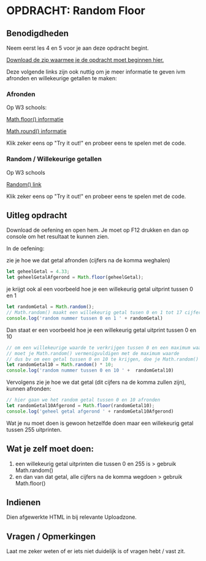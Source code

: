 # OPDRACHT: Random Floor

## Benodigdheden

Neem eerst les 4 en 5 voor je aan deze opdracht begint.

[Download de zip waarmee je de opdracht moet beginnen hier.](https://github.com/Goldflow/website-productie-2/raw/main/opdracht-random-floor/random-floor.zip)

Deze volgende links zijn ook nuttig om je meer informatie te geven ivm afronden en willekeurige getallen te maken:

### Afronden

Op W3 schools:

[Math.floor() informatie](https://www.w3schools.com/jsref/jsref_floor.asp)

[Math.round() informatie](https://www.w3schools.com/jsref/jsref_round.asp)

Klik zeker eens op "Try it out!" en probeer eens te spelen met de code.

### Random / Willekeurige getallen

Op W3 schools

[Random() link ](https://www.w3schools.com/js/js_random.asp)

Klik zeker eens op "Try it out!" en probeer eens te spelen met de code.

## Uitleg opdracht

Download de oefening en open hem. Je moet op F12 drukken en dan op console om het resultaat te kunnen zien.

In de oefening:

zie je hoe we dat getal afronden (cijfers na de komma weghalen)

```JavaScript
let geheelGetal = 4.33;
let geheelGetalAfgerond = Math.floor(geheelGetal);
```

je krijgt ook al een voorbeeld hoe je een willekeurig getal uitprint tussen 0 en 1

```JavaScript
let randomGetal = Math.random();
// Math.random() maakt een willekeurig getal tusen 0 en 1 tot 17 cijfers na de komma
console.log('random nummer tussen 0 en 1 ' + randomGetal)
```

Dan staat er een voorbeeld hoe je een willekeurig getal uitprint tussen 0 en 10

```JavaScript
// om een willekeurige waarde te verkrijgen tussen 0 en een maximum waarde
// moet je Math.random() vermenigvuldigen met de maximum waarde
// dus bv om een getal tussen 0 en 10 te krijgen, doe je Math.random() * 10
let randomGetal10 = Math.random() * 10;
console.log('random nummer tussen 0 en 10 ' +  randomGetal10)
```

Vervolgens zie je hoe we dat getal (dit cijfers na de komma zullen zijn), kunnen afronden:

```JavaScript
// hier gaan we het random getal tussen 0 en 10 afronden
let randomGetal10Afgerond = Math.floor(randomGetal10);
console.log('geheel getal afgerond ' + randomGetal10Afgerond)
```
Wat je nu moet doen is gewoon hetzelfde doen maar een willekeurig getal tussen 255 uitprinten.

## Wat je zelf moet doen:

1. een willekeurig getal uitprinten die tussen 0 en 255 is > gebruik Math.random()
2. en dan van dat getal, alle cijfers na de komma wegdoen > gebruik Math.floor()

## Indienen

Dien afgewerkte HTML in bij relevante Uploadzone.

## Vragen / Opmerkingen

Laat me zeker weten of er iets niet duidelijk is of vragen hebt / vast zit.